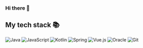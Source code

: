 ### Hi there 👋

<h2> My tech stack 📚 </h2>

![Java](https://img.shields.io/badge/-Java-F05032?style=for-the-badge&logo=java&logoColor=ffffff)
![JavaScript](https://img.shields.io/badge/-JavaScript-%23F7DF1C?style=for-the-badge&logo=javascript&logoColor=ffffff)
![Kotlin](https://img.shields.io/badge/-Kotlin-blueviolet?style=for-the-badge&logo=Kotlin&logoColor=ffffff)
![Spring](https://img.shields.io/badge/-Spring-43853d?style=for-the-badge&logo=Spring&logoColor=white)
![Vue.js](https://img.shields.io/badge/-Vue.js-222222?style=for-the-badge&logo=Vue.js&logoColor=ffffff)
![Oracle](https://img.shields.io/badge/-Oracle-007ACC?style=for-the-badge&logo=Oracle)
![Git](https://img.shields.io/badge/-Git-F05032?style=for-the-badge&logo=git&logoColor=ffffff)


<!--
**sinsungs/sinsungs** is a ✨ _special_ ✨ repository because its `README.md` (this file) appears on your GitHub profile.

Here are some ideas to get you started:

- 🔭 I’m currently working on ...
- 🌱 I’m currently learning ...
- 👯 I’m looking to collaborate on ...
- 🤔 I’m looking for help with ...
- 💬 Ask me about ...
- 📫 How to reach me: ...
- 😄 Pronouns: ...
- ⚡ Fun fact: ...
-->
